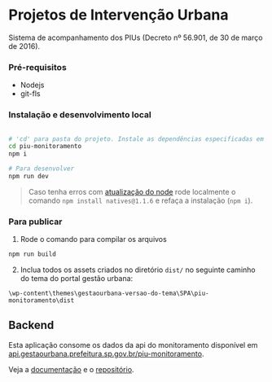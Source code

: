 # Projetos de Intervenção Urbana 

Sistema de acompanhamento dos PIUs (Decreto nº 56.901, de 30 de março de 2016).

### Pré-requisitos
* Nodejs
* git-fls
 
### Instalação e desenvolvimento local
``` bash

# 'cd' para pasta do projeto. Instale as dependências especificadas em package.json
cd piu-monitoramento
npm i

# Para desenvolver
npm run dev

```
> Caso tenha erros com [atualização do node](https://github.com/nodejs/node/issues/25132) rode localmente o comando `npm install natives@1.1.6` e refaça a instalação (`npm i`).

### Para publicar
1. Rode o comando para compilar os arquivos

```bash
npm run build
```

2. Inclua todos os assets criados no diretório `dist/` no seguinte caminho do tema do portal gestão urbana:
````
\wp-content\themes\gestaourbana-versao-do-tema\SPA\piu-monitoramento\dist
````

## Backend
Esta aplicação consome os dados da api do monitoramento disponível em [api.gestaourbana.prefeitura.sp.gov.br/piu-monitoramento](api.gestaourbana.prefeitura.sp.gov.br/piu-monitoramento).

Veja a [documentação](https://documenter.getpostman.com/view/4136141/S1ZxbpLD?version=latest#1cd76587-99aa-450b-8590-1eb6882dafff)
e o [repositório](https://github.com/SPURB/piu-monitoramento-backend).
